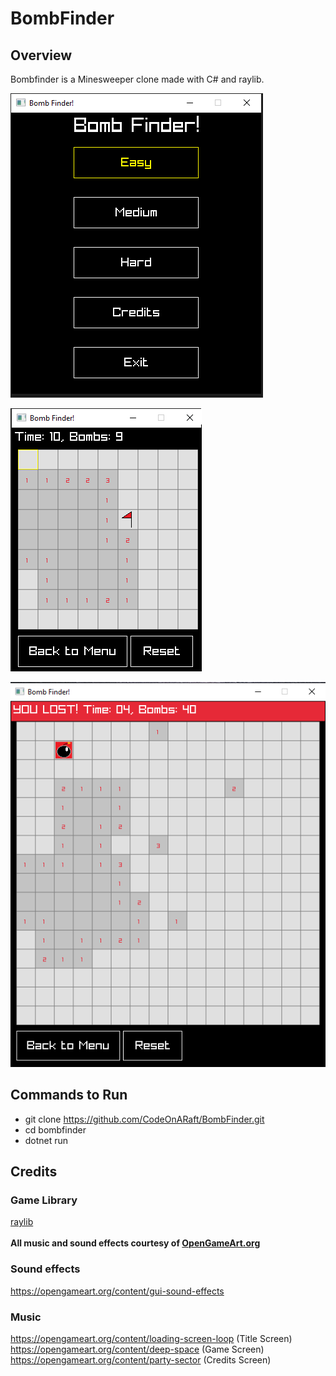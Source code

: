 # BombFinder
## Overview
Bombfinder is a Minesweeper clone made with C# and raylib.

![](images/screenshot1.png)

![](images/screenshot2.png)

![](images/screenshot3.png)

## Commands to Run
* git clone https://github.com/CodeOnARaft/BombFinder.git
* cd bombfinder
* dotnet run

## Credits

### Game Library
[raylib](https://www.raylib.com/)
\
\
**All music and sound effects courtesy of [OpenGameArt.org](http://www.opengameart.org)** 

### Sound effects 
https://opengameart.org/content/gui-sound-effects


### Music 

https://opengameart.org/content/loading-screen-loop  (Title Screen)\
https://opengameart.org/content/deep-space  (Game Screen)\
https://opengameart.org/content/party-sector  (Credits Screen)